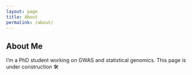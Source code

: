 ```yaml
---
layout: page
title: About
permalink: /about/
---
```


## About Me

I’m a PhD student working on GWAS and statistical genomics. This page is under construction 🛠️
